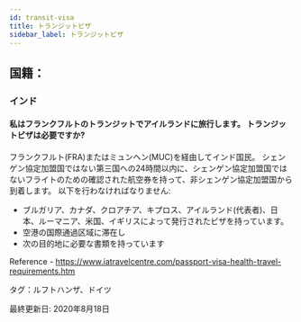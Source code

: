 ```yaml
---
id: transit-visa
title: トランジットビザ
sidebar_label: トランジットビザ
---
```


## 国籍：

### インド

#### **私はフランクフルトのトランジットでアイルランドに旅行します。 トランジットビザは必要ですか?**

フランクフルト(FRA)またはミュンヘン(MUC)を経由してインド国民。 シェンゲン協定加盟国ではない第三国への24時間以内に、シェンゲン協定加盟国ではないフライトのための確認された航空券を持って、非シェンゲン協定加盟国から到着します。 以下を行わなければなりません:
- ブルガリア、カナダ、クロアチア、キプロス、アイルランド(代表者)、日本、ルーマニア、米国、イギリスによって発行されたビザを持っています。
- 空港の国際通過区域に滞在し
- 次の目的地に必要な書類を持っています

Reference - https://www.iatravelcentre.com/passport-visa-health-travel-requirements.htm

タグ：ルフトハンザ、ドイツ

最終更新日: 2020年8月18日